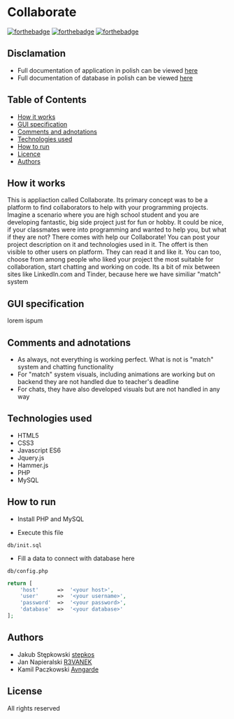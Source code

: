 # Collaborate
[![forthebadge](https://forthebadge.com/images/badges/made-with-reason.svg)](https://forthebadge.com)
[![forthebadge](https://forthebadge.com/images/badges/validated-html5.svg)](https://forthebadge.com)
[![forthebadge](https://forthebadge.com/images/badges/uses-css.svg)](https://forthebadge.com)


## Disclamation
* Full documentation of application in polish can be viewed [here](https://github.com/stepkos/Collaborate/blob/main/documentation/application_docs/dokumentacjaCollaborate.pdf)
* Full documentation of database in polish can be viewed [here](https://github.com/stepkos/Collaborate/blob/main/documentation/database_docs/DokumentacjaBazyDanych.pdf)


## Table of Contents
* [How it works](#How-it-works)
* [GUI specification](#GUI-specification)
* [Comments and adnotations](#Comments-and-adnotations)
* [Technologies used](#Used-technologies)
* [How to run](#How-to-run)
* [Licence](#Licence)
* [Authors](#Authors)


## How it works

This is appliaction called Collaborate. Its primary concept was to be a platform to find collaborators to help with your programming projects. Imagine a scenario where you are high school student and you are developing fantastic, big side project just for fun or hobby. It could be nice, if your classmates were into programming and wanted to help you, but what if they are not? There comes with help our Collaborate! You can post your project description on it and technologies used in it. The offert is then visible to other users on platform. They can read it and like it. You can too, choose from among people who liked your project the most suitable for collaboration, start chatting and working on code. Its a bit of mix between sites like LinkedIn.com and Tinder, because here we have similiar "match" system

## GUI specification

lorem ispum


## Comments and adnotations

* As always, not everything is working perfect. What is not is "match" system and chatting functionality
* For "match" system visuals, including animations are working but on backend they are not handled due to teacher's deadline
* For chats, they have also developed visuals but are not handled in any way

## Technologies used
* HTML5
* CSS3
* Javascript ES6
* Jquery.js
* Hammer.js
* PHP
* MySQL

## How to run
- Install PHP and MySQL

- Execute this file
```
db/init.sql
```

- Fill a data to connect with database here
```
db/config.php
```

```php
return [
    'host'      =>  '<your host>',
    'user'      =>  '<your username>',
    'password'  =>  '<your password>',
    'database'  =>  '<your database>'
];
```

## Authors

- Jakub Stępkowski [stepkos](https://github.com/stepkos)
- Jan Napieralski  [R3VANEK](https://github.com/R3VANEK)
- Kamil Paczkowski  [Avngarde](https://github.com/Avngarde)

## License
All rights reserved
